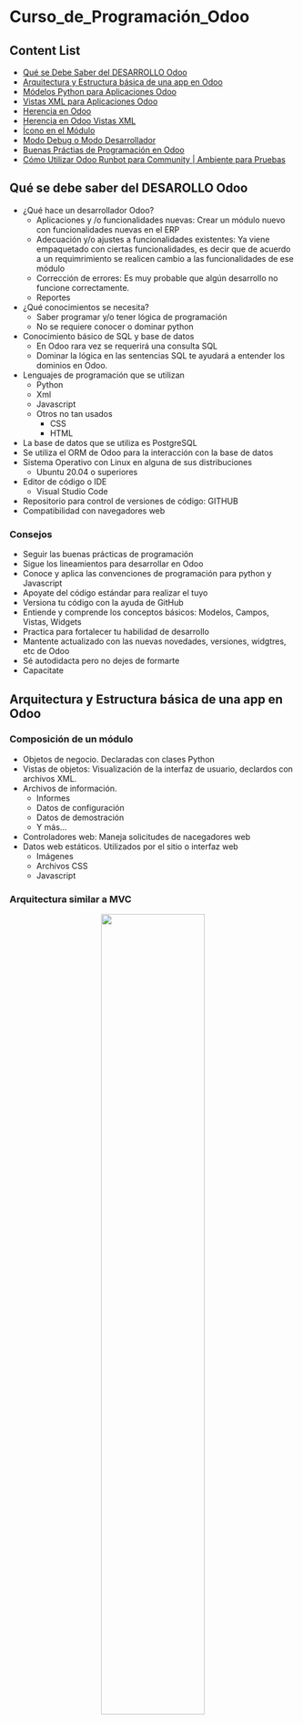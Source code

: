 # Curso_de_Programación_Odoo

<h2>Content List</h2>

- [Qué se Debe Saber del DESARROLLO Odoo](#qué-se-debe-saber-del-desarollo-odoo)
- [Arquitectura y Estructura básica de una app en Odoo](#arquitectura-y-estructura-básica-de-una-app-en-odoo)
- [Módelos Python para Aplicaciones Odoo](#módelos-python-para-aplicaciones-odoo)
- [Vistas XML para Aplicaciones Odoo](#vistas-xml-para-aplicaciones-odoo)
- [Herencia en Odoo](#herencia-en-odoo)
- [Herencia en Odoo Vistas XML](#herencia-en-odoo-vistas-xml)
- [Ícono en el Módulo](#ícono-en-el-módulo)
- [Modo Debug o Modo Desarrollador](#modo-debug-o-modo-desarrollador)
- [Buenas Práctias de Programación en Odoo](#buenas-práctias-de-programación-en-odoo)
- [Cómo Utilizar Odoo Runbot para Community | Ambiente para Pruebas](#cómo-utilizar-odoo-runbot-para-community--ambiente-para-pruebas)


## Qué se debe saber del DESAROLLO Odoo 

* ¿Qué hace un desarrollador Odoo?
    * Aplicaciones y /o funcionalidades nuevas: Crear un módulo nuevo con funcionalidades nuevas en el ERP 
    * Adecuación y/o ajustes a funcionalidades existentes: Ya viene empaquetado con ciertas funcionalidades, es decir que de acuerdo a un requimrimiento se realicen cambio a las funcionalidades de ese módulo 
    * Corrección de errores: Es muy probable que algún desarrollo no funcione correctamente. 
    * Reportes 
* ¿Qué conocimientos se necesita?
    * Saber programar y/o tener lógica de programación 
    * No se requiere conocer o dominar python 
* Conocimiento básico de SQL y base de datos
    * En Odoo rara vez se requerirá una consulta SQL 
    * Dominar la lógica en las sentencias SQL te ayudará a entender los dominios en Odoo. 
* Lenguajes de programación que se utilizan
    * Python
    * Xml
    * Javascript
    * Otros no tan usados
        * CSS
        * HTML
* La base de datos que se utiliza es PostgreSQL
* Se utiliza el ORM de Odoo para la interacción con la base de datos
* Sistema Operativo con Linux en alguna de sus distribuciones
    * Ubuntu 20.04 o superiores
* Editor de código o IDE
    * Visual Studio Code
*  Repositorio para control de versiones de código: GITHUB
* Compatibilidad con navegadores web

<h3>Consejos</h3>

* Seguir las buenas prácticas de programación 
* Sigue los lineamientos para desarrollar en Odoo 
* Conoce y aplica las convenciones de programación para python y Javascript
* Apoyate del código estándar para realizar el tuyo
* Versiona tu código con la ayuda de GitHub
* Entiende y comprende los conceptos básicos: Modelos, Campos, Vistas, Widgets
* Practica para fortalecer tu habilidad de desarrollo 
* Mantente actualizado con las nuevas novedades, versiones, widgtres, etc de Odoo 
* Sé autodidacta pero no dejes de formarte
* Capacitate

## Arquitectura y Estructura básica de una app en Odoo 

<h3>Composición de un módulo</h3>

* Objetos de negocio. Declaradas con clases Python
* Vistas de objetos: Visualización de la interfaz de usuario, declardos con archivos XML. 
* Archivos de información. 
    * Informes
    * Datos de configuración 
    * Datos de demostración
    * Y más... 
* Controladores web: Maneja solicitudes de nacegadores web 
* Datos web estáticos. Utilizados por el sitio o interfaz web 
    * Imágenes
    * Archivos CSS 
    * Javascript

<h3>Arquitectura similar a MVC</h3>

<p align="center"><img width=60% src="./Pictures/MVC.png"></p>

<h3>Estructura de una Aplicación Odoo</h3>

<p align="center"><img width=60% src="./Pictures/AplicacionOdoo.png"></p>

<h3>Archivo __init__.py</h3>

En este archivo se indicará donde se encuentran los archivos .py 

El archivo init se verá así 

```python
from . import controllers
from . import models
from . import wizards
```

Controllers, models y wizards son carpetas que creamos en nuestro proyecto. 

Dentro de las carpetas, también existe un fichero __ init __.py Y este fichero hace exactamante lo mismo, sólo que dentro de esa carpeta, es decir localiza los archivos .py e importa todos los registros que estén dentro de esa carpeta. 

<h3>Archivo __manifest__.py</h3>

Se encuentra en la carpeta principal  y nos indica donde se encuentran los archivos xml, csv y otras fuentes.

**¿Para qué sirve?**

Ene ste archivo podemos hacer la declaración de módulo y especificación de metadatos del módulo, como por ejemplo, el nombre de la alicación, descripción, sitio web de creador y de autor, versión de la aplicación del módulo, la dependencia con otros módulos, fuentes: vistas, datos, imágenes; licencia, etc. 

## Módelos Python para Aplicaciones Odoo 

<h3> Objetos de Negocio: Modelos Odoo </h3>

* Los módelos decriben objetos de negocio: Clientes, proveedores, productos, compras, etc 
* Cada modelo en odoo es declarado como una clase en python. 
* Un modelo tiene una lista de atributos y también puede definir su propia lógica de negocio. 

<p align="center"><img width=40% src="./Pictures/ModeloOdoo.png"></p>

<h3>Estructura de un Modelo</h3>

* La clase se define con **class** y se utiliza mayúscula al principio de cada palabra. 
* El nommbre del modelo se define con **_name**.
* Los campos se definen con **fields**
* Los campos se definen como atributos en la clase del modelo y definen qué puede almacenar el modelo y dónde. 

<p align="center"><img width=70% src="./Pictures/EstructuradeunModelo.png"></p>

De acuerdo al código, tenemos: 

```python
from odoo import models, fields     #Para lograr acceso a los componentes del models 

class NombreClase(models.Model):    #Declaración de la clase y se declara que sea de tipo model
    _name = 'nombre.modelo'         #Nombre del módelo

    campo1 = fields.Char()          #Campos que están dentro del módelo 
    campo2 = fields.Char()
    campo3 = fields.Char()
    campo4 = fields.Char()

    def metodo1(self):              #Finalmente, declaramos los métodos del módelo
        return self

    def metodo2(self)
        return self
```

<h3>Persistencia de datos en los Modelos</h3>

* En Odoo existe una capa de Mapeo de Objeto-Relación o ORM por sus siglas en inglés 
* El ORM de Odoo traduce instrucciones python a sentencias SQL. 
* el ORM evita escribir la mayoría de sentencias SQL y proporciona servicios de extensibilidad y seguridad
* El modelo se convierte en una tabla
* Los campos se convierten en columnas de una tabla. 

<p align="center"><img width=70% src="./Pictures/PersistenciadeDatosenlosModelos.png"></p>

<h3>Tipos de Modelo</h3>

* Los módelos de Odoo se crean heredando a ***Model,TransientModel*** o ***AbstractModel***
    * Model: Modelos regulares de BD persistentes. 
    * TransientModel: Datos temporales, almacenados en BD y automáticamente borrados de vez en cuando. 
    * AbstractModel: Sin tablas de BD vinculados a ellos. Compartidas por múltiples modelos heredados. 

## Vistas XML para Aplicaciones Odoo 

<h3>La Capa de Vista Odoo</h3>

* La capa de vista decribe la interfaz visual de usuario
* LAs vistas se definen mediante archivos XML que son utilizados por el marco del cliente web para generar vistas HTML con datos. 
* En los archivos XML se definen acciones y menús. Estos son instancias de ir.ui.view. 
* Toda vista en Odoo debe estar referenciada en el archivo __ manifest __.py en la sección data, de lo contrario Odoo no lo tomará en cuenta. 
* un mismo módelo puede tener más de una vista. 
* Existen diferentes tipos de vistas en Odoo que nos sirve para organizar nuestros campos fields de una forma lógica:
    * Vistas de tipo lista
<p align="center"><img width=70% src="./Pictures/VistasdeTipoLista.png"></p>    
    * Vistas de tipo formulario
<p align="center"><img width=60% src="./Pictures/VistasdeTipoFormulario.png"></p>
    * Vista de tipo pivote
<p align="center"><img width=60% src="./Pictures/VistasdeTipoPivote.png"></p>
    * Vista de tipo kanban
<p align="center"><img width=60% src="./Pictures/VistasdeTipoKanban.png"></p>
    * Vista de tipo búsqueda
<p align="center"><img width=30% src="./Pictures/VistasdeTipoBusqueda.png"></p>

<h3>Estructura de una Vista</h3>

* iniciamos con el tag 
```xml 
<?xml version="1.0" encoding="utf-8"?>
```
* Nuestra vista debe encontrarse entre el tag de 
```xml
<odoo></odoo>
```
* La vista se define con el tag 
```xml
<record>
``` 
al que se le tiene que especificar un **id** y el modelo **ir.ui.view**. Para el id anteponemos la palabra view, seguido del nombre del modelo y posteriormente el tipo de vista, separados por guion bajo. Ejemplo: view_nombre_modelo_tipovista.
* Se debe especificar un nombre y un modelo esto se hace con los tag 
```xml
<field></field>
```
* Se especifica el cuerpo de la vista indicando que se trata de un archivo xml 

La estructura de la vista quedará de esta manera: 

```xml
<?xml version="1.0" encoding="utf-8"?>
<odoo>

    <record id="view_nombre_modelo_tipovista" model="ir.ui.view">
        <field name="name">nombre.modelo.tipovista</field>
        <field name="model">nombre.modelo</field>
        <field name="arch" type="xml">
            <!-- AQUÍ EL CONTENIDO DE LA VISTA -->
        </field>
    </record>

</odoo>
```
<h3>Estructura de un Formulario</h3>

* Para declarar un forulario se utiliza el tag 
```xml
<form></form>
```
Se puede indicar un string como título del formulario. 
* Se colocarán los botones y el widget de barra de estatus en la sección 
```xml
<header></header>.
```
* Los botones se declaran con 
```xml
<button name="nombre_funcion_python" string="Texto del boton" type="object">
```
* Los campos de estatus deben declarar con el nombre state y se utiliza el widget de barra de estaus: 
```xml
<field name="campo_estatus" widget="statusbar" readonly="1"/>
```

Continuando con el archivo XML, se introducen las líneas de la siguiente forma: 
```xml
        <field name="arch" type="xml">
            <!-- AQUÍ EL CONTENIDO DE LA VISTA, EN ESTE CASO VISTA FORMULARIO -->
            <form string="Titulo formulario">

                <header>

                    <button name="nombre_funcion_python" string="Texto del boton" type="object">
                    <field name="campo_estatus" widget="statusbar" readonly="1"/>

                </header>
            </form>
        </field>
```
<p align="center"><img width=70% src="./Pictures/VistaFormulario.png"></p>

<h3>Contenido de un formulario(sheet)</h3>

* Agregar el contenido del formulario entre los tag de 
```xml
<sheet></sheet>
```
* Se puede utilizar el tag 
```xml
<group></group>
```
Para organizar los campos dentro del formulario. Esta etiqueta inserta dos columnas y en su interior los campos se mostrarám con etiqueta. 
* Un campo y su respectiva etiqueta ocuparán dos columnas. Si dentro de group agreagamos dos secciones más de group tendremos dos columnas de campos con su respectia etiqueta. 
* El contenido del formulario se utilizan el tag **field** para colocar un campo del modelo. El campo atributo **widget** es opcional. 

```xml
<sheet>
    <!-- Contenido dividido en dos columnas. Campos con etiquetas -->
    <group>

        <!-- Contenido de la columna izquierda -->
        <group>
            <field name="nombre_campo" widget="nombre_widget"/>
        </group>

        <!-- Contenido de la columna derecha -->
        <group>
            <field name="nombre_campo2"/>
        </group>

    </group>
</sheet>
```
<p align="center"><img width=70% src="./Pictures/VistaSheet.png"></p>

<h3>Estructura de un formulario (NoteBook)</h3>

* Se llaman libretas de notas con pestañas y se utilizan para organizar un gran número de campos por tema. 
* El elemento notebook convierte las secciones en pestañas llamadas páginas. 
* Para agregar una libreta de notas con pestaña se utiliza el tag de 
```xml
<notebook></notebook>
```
* Para agregar una página se utiliza el tag 
```xml
<page></page>
```
Para el título de la página o pestaña se utiliza el atributo **String** mientras que para asginarle un nombre se utiliza el atributo **name**. 

```xml
<!-- Contenido agrupado en páginas o pestañas -->
<notebook>

    <page string="Titulo página (pestaña) 1" name="nombre_pagina">
        <!-- Contenido de la página 1 -->
    </page>

    <page string="Titulo página (pestaña) 2">
        <!-- Contenido de la página 2 -->
    </page>

</notebook>
```

<p align="center"><img width=70% src="./Pictures/VistaNotebook.png"></p>

<h3>Estructura de una Vista</h3>

* Iniciamos con el tag
```xml
<?xml version="1.0" encoding="utf-8"?>
```
* Nuestra vista ebe encontrarse entre el tag de 
```xml
<odoo></odoo>
```
* La vista se define con el tag 
```xml
<record>
```
al que se tiene que especificar un **id** y el modelo **ir.ui.view**. Para el id anteponemos la palabra view, seguido del nombre del modelo y posteriormente el tipo de vista, separados por guion bajo. Ejemplo: view_nombre_modelo_tipovista. 
* Se debe especificar un nombre y un modelo esto se hace con los tag 
```xml
<field></field>
```
* Se especifica el cuerpo de la vista indicando que se trata de un archivo xml 

La estructura de la vista quedará de esta manera: 

```xml
<?xml version="1.0" encoding="utf-8"?>
<odoo>

    <record id="view_nombre_modelo_tipovista" model="ir.ui.view">
        <field name="name">nombre.modelo.tipovista</field>
        <field name="model">nombre.modelo</field>
        <field name="arch" type="xml">
            <!-- AQUÍ EL CONTENIDO DE LA VISTA -->
        </field>
    </record>

</odoo>
```

<h3>Estructura de una lista</h3>

* Para las vistas de tipo lista se utiliza el tag 
```xml
<tree></tree>
```
* Dentro del elemento tree se declaran los campos con la etiqueta 
```xml
<field>
```
* Cada elemeto field representará una columna en la tabla 

```xml
<?xml version="1.0" encoding="utf-8"?>
<odoo>

    <record id="view_nombre_modelo_tipovista" model="ir.ui.view">
        <field name="name">nombre.modelo.tipovista</field>
        <field name="model">nombre.modelo</field>
        <field name="arch" type="xml">
            <!-- AQUÍ EL CONTENIDO DE LA VISTA -->

            <tree>

                <!-- Contenido a manera de columnas -->
                <field name="nombre_campo"/>
                <field name="nombre_campo2"/>

            </tree>
            
        </field>
    </record>

</odoo>
```
<p align="center"><img width=70% src="./Pictures/VistaTree.png"></p>

## Herencia en Odoo

* Nunca se debe modificar el código estándar de Odoo. 
* En lugar de sobre escribir vistas o modelos existentes, Odoo nos proporciona mecanismos para heredarlos y así extenderlos de forma modular. 
* Las herencias se utilizan para cambiar, agregar o elimiar funcionalidades existentes. Estas modificaciones pueden ser a nive modelo, vista o lógica de negocio. 
* En el archivo __ manifest __.py, en la sección **depends** se deberá indicar los módulos o aplicaciones que contienen nuestros modelos heredados.

<h3>Herencia de modelos en Odoo(_INHERIT)</h3>

* En el modelo, se sustituye la palabra reservada _name por la palabra reservada **_inherit** en la clase.
* El nombre del modelo que se declare  con _inherit debe ser un modelo ya existente. 
* Con la herencia se puede lograr: 
    * Agregar campos nuevos a un modelo existente
    * Anular la definición de campos de un modelo existente
    * Agregar restricciones o funcionalidades adicionales a un modelo existente 
    * Agregar métodos y funcionalidades nuevas a un modelo existente
    * Anular métodos o procesos a un modelo existente. 

En código, se representa así: 

```Python 
from odoo import models, fields, api

class NombreClase(models.Model):

    _inherit = 'modelo.a.heredar'

    campo adicional = fields.Char()
```

<h3>Herencia de Modelos en Odoo (Métodos)</h3>

* Una vez en un modelo heredado se puede sobreescribir por completo un método 
* Para sobreescribir un método basta con agregar el nombre del método con la misma cantidad de parametros que el método original 
* Dentro del método se puede invocar a la funcionalidad original hablando al método de la super clase. Para ello se utiliza **super(NombreClase,self).método_original()**

en código se representa así: 

```Python 
from odoo import models, fields, api 

class NombreClase(models.Model):

    _inherit = 'modelo.a.heredar'

    campo_adicional = fields.Char()

    #===================================================================#
    #   METODO_ORIGINAL(SELF)                                           #
    #   Método original en el modelo heredado 'modelo.a.heredar'        #
    #===================================================================#

    def metodo_original(self):
        # Agregar aquí funcionalidad adicional si así es requerido
        
        # Invocara método original de la superclase 'modelo.a.heredar'
        res = super(NombreClase,self).metodo_original()

        # Agregar aquí funcionalidad adicional si así es requerido

        return res
```

## Herencia en Odoo Vistas XML

<h3>Herencia en Odoo</h3>

* Nunca se debe modificar código estándar de Odoo 
* en lugar de sobreescribir vistas o modelos existentes, Odoo nos proporciona mecanismos para heredarlos y así extenderlos de forma modular. 
* Las herencias se utilizan para cambiar, agregar o eliminar funcionalidades existente. Estas modificaciones pueden ser a nivel modelo, vista o lógica de negocio. 
* En el archivo __ manifest __.py, en la sección **depends** se deberá indicar los módulos o aplicaciones que contienen nuestros módelos. 

<h3>Herencias de Vistas en Odoo</h3>

* Para heredar una vista se agrega el tag **inherit_id** donde se indica el id de la vista que se desea heredar. Por ejemplo: 
```xml
<field name="inherit_id" ref="id_de_vista_a_heredar"/>
```
* Para obtener el id de la vista que se desea heredar se activa el modo debug, posteriormente se dirige a la vista que se desea heredar y se selecciona el menú **Vista de edición**
* Se abrirá un modal del cual podemos ver nuestro id en el campo. 

<p align="center"><img width=80% src="./Pictures/HerenciaVistas.png"></p>

* Dentro de la sección **arch** se puede colocar tantos tags **xpath** como se deseen
* Los elementos **xpath** permiten seleccionar y alterar contenido de la vista padre
* En el atributo **expr** del tag xpath se selecciona el elemento de la vista. Este debe existir o de lo contrario marcará error. 
* Para localizar un elemento con **xpath** declarado como: **< field name="descripción" />** se usa **//field[@name="descripción"].**
* Para localizar un elemento **xpath** declarado como **< page string="Titulo página (pestaña) 1" name="nombre_pagina" >** se usa **//page[@name="nombre_pagina"]**
*  Para localizar un elemento con **xpath** declarado como **< button name="button_confirm" type="object" string="Confirm Order" id="draft_confirm"/>** se usa **//button[@id="draft_confirm"].
* En el atributo position es la operación que se aplica al elemento encontrado. Puede tener diferentes valores: 
    * inside. Dentro del elemento encontrado
    * Replace. Reemplazará el elemento encontrado con el que se especifique
    * Before. Colocará el nuevo elemento antes
    * After. Colocará el nuevo elemento después. 
    * Attributes. Modificará los atributos del elemento encontrado.
    
El código es así: 
```xml
<?xml version="1.0" encoding="utf-8"?>
<odoo>

    <record id="view_nombre_modelo_tipovista" model="ir.ui.view">
        <field name="name">nombre.modelo.tipovista</field>
        <field name="model">nombre.modelo.a.heredar</field>
        <field name="inherit_id" ref="id_de_vista_a_heredar"/>
        <field name="arch" type="xml">
            <!-- Busca el campo descripción y agrega campo_nuevo posicionandolo después del campo descripción -->

            <xpath expr="//field[@name='descripción']" position="after">
                <field name="campo_nuevo" string="Campo nuevo"/>
            </xpath>
            
        </field>
    </record>

</odoo>
```

## Ícono en el Módulo 

* Cada módulo o aplicación en Odoo puede o no tener un ícono 
* El ícono en los módulos o aplicaciones de odoo no tienen otra función más que facilitar su reconocimiento dentro del listado de aplicaciones 
* El ícono deseablemente debería ser cuadrado y de tamaño 140 x 140 píxeles 
* El nombre del ícono deberá ser icon y su extensión png 
    * **icon.png**
* Si deseamos agregar un ícono a nuestro módulo debemos agregarlo a la ruta **static/description**
* Odoo reconocerá la imagen y la mostrará como ícono de nuestro módulo

## Modo Debug o Modo Desarrollador

* Qué es el modo debug o modo desarrollador ? 
    * Es una funcionalidad que nos ofrece Odoo para acceder a las herramientas adicionales y avanzadas del modo desarrollador
* Cómo activo el modo debug o modo desarrollador ? 
    * Mediante ajustes -> Nos dirigimos a ajustes/opciones generales y al final estará el boton de activar modo desarrollador
    * Mediante URL -> Seguido de la palabra web, sin espacios ponemos ?debug=1 Para desactivar el modo desarrollador, se cambia 1 por 0 
    * Mediante plugin en navegador. -> Se instala la extensión del navegador
* Qué ofrece la activación del modo debug o modo desarrollador ? 
    * Herramientas adicionales que son útiles para comprender o editar datos técnicos, como las vistas o las acciones
    * Visualización de campos, botones, menús ocultos 
* Quiénes usan y para qpe usar el modo debug o desarrollador? 
* Cómo sacarle mejor provecho ? 
    * Editar acción 
    * Ver campos ténicos 
    * Administrar o gestionar filtros
    * Traducción técnica 
    * Editar la vista actual 
    * Editar el ControlPanelView u opciones de filtrado en el panel de búsqueda

## Buenas Práctias de Programación en Odoo 

* Comenta tu código python 
    * Usa comentarios en tu código Python y XML 

    ```python                                                     
    variable = self # Aquí puedo usar # para comentar código

    # Este es un comentario en python 
    # y puedo poner otro # para escribir otra línea

    """ Este es un comentario de muchas líneas
    aunque no importa si usamos una sola """
    ```

    ```xml
    <!-- Este es un comentario en XML -->
    ```

    * Documenta los métodos 

    ```python
    def metodo(self, parametro1, parametro2):
        ''' Descripción de lo que hace el método y/o lo que retorna 

        :param parametro1: Explicación del tipo de valor que recibe y para qué se usa el parámetro
        :param parametro2: Explicación del tipo de valor que recibe y para qué se usa el parámetro
        :rtype: Tipo de dato que se retorna
        :return: Explicación del o los valores devueltos        
        '''
    ```

    * Documenta las validaciones complejas

    ```python 
    # 1) Describe lo que hace el código

    invoice_vals_list = []

    for order in self: 
        order = order.with_company(order.company_id)
        # Explica para qué servirá o qué significa la variable creada
        invoice_vals = order._prepare_invoice()
        # Explica el código y la razón de porqué se hace 
        for line in order.order_line:
            ...
            ...
    
    # 2) Describe lo que hace el código (Paso 2)
    #Más información para entender el código 
    #Describe variables, ciclos, consultas, etc
    new_invoice_vals_list = []
    ```

    * Comenta las secciones importantes en el código xml 

    ```xml
    <!-- Descripción de la sección -->
    <menuitem id="menu_purchase_products" name="Products" parent="purchase.menu_something">
    ```

    * Elimina comentarios basura 
    * Elimina campos y/o variables comentados que no son utilizados
    * Borra ficheros XML  o Python donde todo el código esté comentado y no aporte nada
        * Utilizar instrucciones scaffold se nos crean ficheros comentados 

## Cómo Utilizar Odoo Runbot para Community | Ambiente para Pruebas 

Ingresamos a su url https://runbot.odoo.com

Runboot son ambientes de prueba, los cuales ya tienen módulos completamente cargados, en los cuales se pueden ejecutar todas las pruebas corresponientes. 

## Campos Automáticos Creados por Odoo 

* Cuando un modelo se crea en Odoo, se crea unos campos de manera automática. 
* Estos campos los administra el sistema y no se pueden escribir
* Podemos consultar y leer estos campos en caso de ser necesario
* Se actualizan automáticamente si **_log_access** del módulo está habilitado (no aplica para el id)
* Se pueden deshabilitar para evitar crear o actualizar aquellos campos en tablas para los que no son útiles
* De forma predeterminada, **_log_access** se establece en el mismo calor que tenga **_auto** y este de manera predeterminada se establece en **True**
* **id**
    * El identificaror único para un registro del modelo
    * No depende de **_loag_access** 
* **create_date**
    * Fecha de cuando se creó el registro, 
    * Es de tipo Datetime
* **create_uid**
    * Usuario quién creó el registro,
    * Es de tipo Many2one del modelo res.users
* **write_date**
    * Última fecha de modificación del registro
    * Es de tipo Datetime 
* **write_uid**
    * Usuario que modificó por última vez el registro 
    * Es de tipo Many2one del modelo res.users




